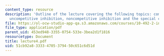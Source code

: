 ```yaml
---
content_type: resource
description: 'Outline of the lecture covering the following topics: competitive inhibition,
  uncompetitive inhibition, noncompetitive inhibition and the special case of toxicity.'
file: https://ol-ocw-studio-app-qa.s3.amazonaws.com/courses/10-492-2-integrated-chemical-engineering-topics-i-introduction-to-biocatalysis-fall-2004/51cb92a833334705379450c651c6d51d_lecture4.pdf
file_type: application/pdf
parent_uid: 453ed948-3355-0754-533e-3bea2d1f1816
resourcetype: Document
title: lecture4.pdf
uid: 51cb92a8-3333-4705-3794-50c651c6d51d
---
```

